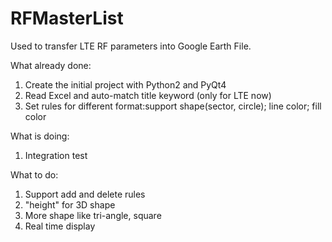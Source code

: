 RFMasterList
============
Used to transfer LTE RF parameters into Google Earth File.

What already done:
1) Create the initial project with Python2 and PyQt4
2) Read Excel and auto-match title keyword (only for LTE now)
3) Set rules for different format:support shape(sector, circle); line color; fill color

What is doing:
1) Integration test


What to do:
1) Support add and delete rules
2) "height" for 3D shape
3) More shape like tri-angle, square
4) Real time display
